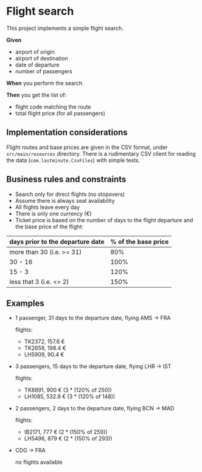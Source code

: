 # Flight search

This project implements a simple flight search.

**Given**

* airport of origin
* airport of destination
* date of departure
* number of passengers

**When** you perform the search

**Then** you get the list of:

* flight code matching the route
* total flight price (for all passengers)

## Implementation considerations

Flight routes and base prices are given in the CSV format, under `src/main/resources` directory. There is a rudimentary CSV client for reading the data (`com.lastminute.CsvFiles`) with simple tests.

## Business rules and constraints

* Search only for direct flights (no stopovers)
* Assume there is always seat availability
* All flights leave every day
* There is only one currency (€)
* Ticket price is based on the number of days to the flight departure and the base price of the flight:

| days prior to the departure date | % of the base price |
|----------------------------------|---------------------|
| more than 30 (i.e. >= 31)        | 80%                 |
| 30 - 16                          | 100%                |
| 15 - 3                           | 120%                |
| less that 3 (i.e. <= 2)          | 150%                |

## Examples

* 1 passenger, 31 days to the departure date, flying AMS -> FRA

  flights:

    * TK2372, 157.6 €
    * TK2659, 198.4 €
    * LH5909, 90.4 €

* 3 passengers, 15 days to the departure date, flying LHR -> IST

  flights:

    * TK8891, 900 € (3 * (120% of 250))
    * LH1085, 532.8 € (3 * (120% of 148))

* 2 passengers, 2 days to the departure date, flying BCN -> MAD

  flights:

    * IB2171, 777 € (2 * (150% of 259))
    * LH5496, 879 € (2 * (150% of 293))

* CDG -> FRA

  no flights available
